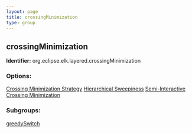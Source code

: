 ```yaml
---
layout: page
title: crossingMinimization
type: group
---
```

## crossingMinimization
**Identifier:** org.eclipse.elk.layered.crossingMinimization
### Options:
[Crossing Minimization Strategy](org-eclipse-elk-layered-crossingMinimization-strategy)
[Hierarchical Sweepiness](org-eclipse-elk-layered-crossingMinimization-hierarchicalSweepiness)
[Semi-Interactive Crossing Minimization](org-eclipse-elk-layered-crossingMinimization-semiInteractive)
### Subgroups:
[greedySwitch](org-eclipse-elk-layered-crossingMinimization-greedySwitch)
